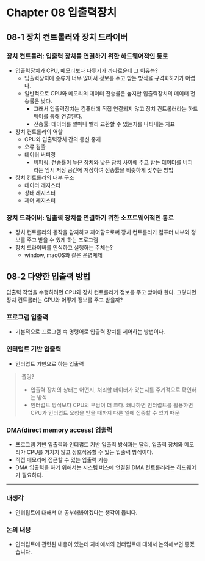 # **Chapter 08 입출력장치**

## 08-1 장치 컨트롤러와 장치 드라이버

### 장치 컨트롤러: 입출력 장치를 연결하기 위한 하드웨어적인 통로

- 입출력장치가 CPU, 메모리보다 다루기가 까다로운데 그 이유는?
    - 입출력장치에 종류가 너무 많아서 정보를 주고 받는 방식을 규격화하기가 어렵다.
    - 일반적으로 CPU와 메모리의 데이터 전송률은 높지만 입출력장치의 데이터 전송률은 낮다.
        - 그래서 입출력장치는 컴퓨터에 직접 연결되지 않고 장치 컨트롤러라는 하드웨어를 통해 연결된다.
        - 전송률: 데이터를 얼마나 빨리 교환할 수 있는지를 나타내는 지표
- 장치 컨트롤러의 역할
    - CPU와 입출력장치 간의 통신 중개
    - 오류 검출
    - 데이터 버퍼링
        - 버퍼링: 전송률이 높은 장치와 낮은 장치 사이에 주고 받는 데이터를 버퍼 라는 임시 저장 공간에 저장하여 전송률을 비슷하게 맞추는 방법
- 장치 컨트롤러의 내부 구조
    - 데이터 레지스터
    - 상태 레지스터
    - 제어 레지스터

### 장치 드라이버: 입출력 장치를 연결하기 위한 소프트웨어적인 통로

- 장치 컨트롤러의 동작을 감지하고 제어함으로써 장치 컨트롤러가 컴퓨터 내부와 정보를 주고 받을 수 있게 하는 프로그램
- 장치 드라이버를 인식하고 실행하는 주체는?
    - window, macOS와 같은 운영체제

## 08-2 다양한 입출력 방법

입출력 작업을 수행하려면 CPU와 장치 컨트롤러가 정보를 주고 받아야 한다. 그렇다면 장치 컨트롤러는 CPU와 어떻게 정보를 주고 받을까?

### 프로그램 입출력

- 기본적으로 프로그램 속 명령어로 입출력 장치를 제어하는 방법이다.

### 인터럽트 기반 입출력

- 인터럽트 기반으로 하는 입출력

> 폴링?
> - 입출력 장치의 상태는 어떤지, 처리할 데이터가 있는지를 주기적으로 확인하는 방식
> - 인터럽트 방식보다 CPU의 부담이 더 크다.  왜냐하면 인터럽트를 활용하면 CPU가 인터럽트 요청을 받을 때까지 다른 일에 집중할 수 있기 때문

### DMA(direct memory access) 입출력

- 프로그램 기반 입출력과 인터럽트 기반 입출력 방식과는 달리, 입출력 장치와 메모리가 CPU를 거치지 않고 상호작용할 수 있는 입출력 방식이다.
- 직접 메모리에 접근할 수 있는 입출력 기능
- DMA 입출력을 하기 위해서는 시스템 버스에 연결된 DMA 컨트롤러라는 하드웨어가 필요하다.

---

### 내생각

- 인터럽트에 대해서 더 공부해봐야겠다는 생각이 듭니다.

### 논의 내용

- 인터럽트에 관련된 내용이 있는데 자바에서의 인터럽트에 대해서 논의해보면 좋겠습니다.